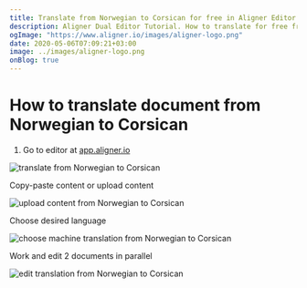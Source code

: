 ```yaml
---
title: Translate from Norwegian to Corsican for free in Aligner Editor
description: Aligner Dual Editor Tutorial. How to translate for free from Norwegian to Corsican. Aligner is multilingual document management platform. 
ogImage: "https://www.aligner.io/images/aligner-logo.png"
date: 2020-05-06T07:09:21+03:00
image: ../images/aligner-logo.png
onBlog: true
---
```


# How to translate document from Norwegian to Corsican

1. Go to editor at [app.aligner.io](https://app.aligner.io "Aligner App web page")

![translate from Norwegian to Corsican](../aligner-blank-editor.png "translate from Norwegian to Corsican")

Copy-paste content or upload content

![upload content from Norwegian to Corsican](../aligner-uploaded-document.png "upload content from Norwegian to Corsican")

Choose desired language

![choose machine translation from Norwegian to Corsican](../aligner-language-dropdown.png "choose machine translation from Norwegian to Corsican")

Work and edit 2 documents in parallel

![edit translation from Norwegian to Corsican](../aligner-double-sitded-editor.png "edit translation from Norwegian to Corsican")

